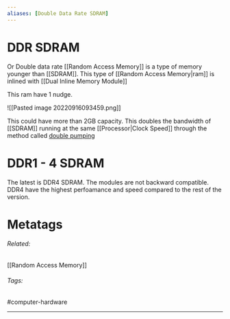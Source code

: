 ```yaml
---
aliases: [Double Data Rate SDRAM]
---
```

# DDR SDRAM
Or Double data rate [[Random Access Memory]] is a type of memory younger than [[SDRAM]]. This type of [[Random Access Memory|ram]] is inlined with [[Dual Inline Memory Module]] 

This ram have 1 nudge.

![[Pasted image 20220916093459.png]]

This could have more than 2GB capacity. 
This doubles the bandwidth of [[SDRAM]] running at the same [[Processor|Clock Speed]] through the method called <u>double pumping</u>

# DDR1 - 4 SDRAM
The latest is DDR4 SDRAM. The modules are not backward compatible. DDR4 have the highest perfoamance and speed compared to the rest of the version.



# Metatags
###### Related: 
[[Random Access Memory]]
###### Tags:
#computer-hardware 

---



